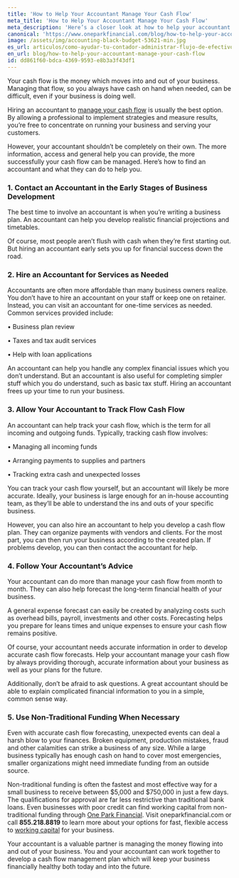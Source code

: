```yaml
---
title: 'How to Help Your Accountant Manage Your Cash Flow'
meta_title: 'How to Help Your Accountant Manage Your Cash Flow'
meta_description: 'Here’s a closer look at how to help your accountant effectively manage the cash flow of your business.'
canonical: 'https://www.oneparkfinancial.com/blog/how-to-help-your-accountant-manage-your-cash-flow'
image: /assets/img/accounting-black-budget-53621-min.jpg
es_url: articulos/como-ayudar-tu-contador-administrar-flujo-de-efectivo
en_url: blog/how-to-help-your-accountant-manage-your-cash-flow
id: dd861f60-bdca-4369-9593-e8b3a3f43df1
---
```

Your cash flow is the money which moves into and out of your business. Managing that flow, so you always have cash on hand when needed, can be difficult, even if your business is doing well. 

Hiring an accountant to [manage your cash flow](https://www.oneparkfinancial.com/blog/how-to-avoid-cash-flow-problems-for-your-business-and-simple-solutions) is usually the best option. By allowing a professional to implement strategies and measure results, you’re free to concentrate on running your business and serving your customers. 

However, your accountant shouldn’t be completely on their own. The more information, access and general help you can provide, the more successfully your cash flow can be managed. Here’s how to find an accountant and what they can do to help you.  

### 1. Contact an Accountant in the Early Stages of Business Development

The best time to involve an accountant is when you’re writing a business plan. An accountant can help you develop realistic financial projections and timetables. 

Of course, most people aren’t flush with cash when they’re first starting out. But hiring an accountant early sets you up for financial success down the road.

### 2. Hire an Accountant for Services as Needed

Accountants are often more affordable than many business owners realize. You don’t have to hire an accountant on your staff or keep one on retainer. Instead, you can visit an accountant for one-time services as needed. Common services provided include:

•	Business plan review

•	Taxes and tax audit services

•	Help with loan applications

An accountant can help you handle any complex financial issues which you don’t understand. But an accountant is also useful for completing simpler stuff which you do understand, such as basic tax stuff. Hiring an accountant frees up your time to run your business. 

### 3. Allow Your Accountant to Track Flow Cash Flow

An accountant can help track your cash flow, which is the term for all incoming and outgoing funds. Typically, tracking cash flow involves:

•	Managing all incoming funds

•	Arranging payments to supplies and partners

•	Tracking extra cash and unexpected losses

You can track your cash flow yourself, but an accountant will likely be more accurate. Ideally, your business is large enough for an in-house accounting team, as they’ll be able to understand the ins and outs of your specific business.

However, you can also hire an accountant to help you develop a cash flow plan. They can organize payments with vendors and clients. For the most part, you can then run your business according to the created plan. If problems develop, you can then contact the accountant for help.  

### 4. Follow Your Accountant’s Advice

Your accountant can do more than manage your cash flow from month to month. They can also help forecast the long-term financial health of your business.

A general expense forecast can easily be created by analyzing costs such as overhead bills, payroll, investments and other costs. Forecasting helps you prepare for leans times and unique expenses to ensure your cash flow remains positive. 

Of course, your accountant needs accurate information in order to develop accurate cash flow forecasts. Help your accountant manage your cash flow by always providing thorough, accurate information about your business as well as your plans for the future.  

Additionally, don’t be afraid to ask questions. A great accountant should be able to explain complicated financial information to you in a simple, common sense way. 

### 5. Use Non-Traditional Funding When Necessary

Even with accurate cash flow forecasting, unexpected events can deal a harsh blow to your finances. Broken equipment, production mistakes, fraud and other calamities can strike a business of any size. While a large business typically has enough cash on hand to cover most emergencies, smaller organizations might need immediate funding from an outside source. 

Non-traditional funding is often the fastest and most effective way for a small business to receive between $5,000 and $750,000 in just a few days. The qualifications for approval are far less restrictive than traditional bank loans. Even businesses with poor credit can find working capital from non-traditional funding through [One Park Financial](https://www.oneparkfinancial.com/). Visit oneparkfinancial.com or call **855.218.8819** to learn more about your options for fast, flexible access to [working capital](https://www.oneparkfinancial.com/pre-qualification) for your business.

Your accountant is a valuable partner is managing the money flowing into and out of your business. You and your accountant can work together to develop a cash flow management plan which will keep your business financially healthy both today and into the future.